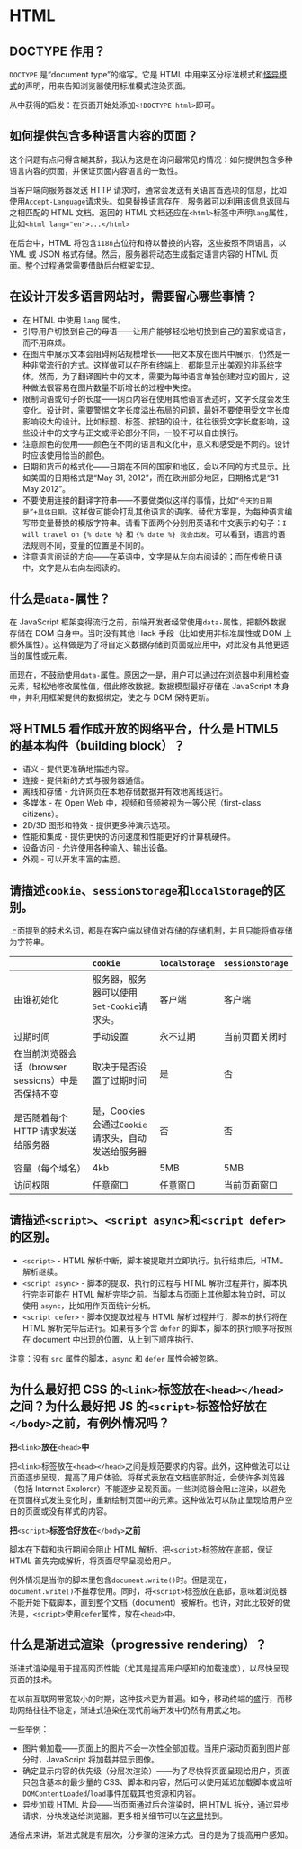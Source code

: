 # HTML

## DOCTYPE 作用？

`DOCTYPE` 是“document type”的缩写。它是 HTML 中用来区分标准模式和[怪异模式](https://quirks.spec.whatwg.org/#history)的声明，用来告知浏览器使用标准模式渲染页面。

从中获得的启发：在页面开始处添加`<!DOCTYPE html>`即可。

## 如何提供包含多种语言内容的页面？

这个问题有点问得含糊其辞，我认为这是在询问最常见的情况：如何提供包含多种语言内容的页面，并保证页面内容语言的一致性。

当客户端向服务器发送 HTTP 请求时，通常会发送有关语言首选项的信息，比如使用`Accept-Language`请求头。如果替换语言存在，服务器可以利用该信息返回与之相匹配的 HTML 文档。返回的 HTML 文档还应在`<html>`标签中声明`lang`属性，比如`<html lang="en">...</html>`

在后台中，HTML 将包含`i18n`占位符和待以替换的内容，这些按照不同语言，以 YML 或 JSON 格式存储。然后，服务器将动态生成指定语言内容的 HTML 页面。整个过程通常需要借助后台框架实现。

## 在设计开发多语言网站时，需要留心哪些事情？

* 在 HTML 中使用 `lang` 属性。
* 引导用户切换到自己的母语——让用户能够轻松地切换到自己的国家或语言，而不用麻烦。
* 在图片中展示文本会阻碍网站规模增长——把文本放在图片中展示，仍然是一种非常流行的方式。这样做可以在所有终端上，都能显示出美观的非系统字体。然而，为了翻译图片中的文本，需要为每种语言单独创建对应的图片，这种做法很容易在图片数量不断增长的过程中失控。
* 限制词语或句子的长度——网页内容在使用其他语言表述时，文字长度会发生变化。设计时，需要警惕文字长度溢出布局的问题，最好不要使用受文字长度影响较大的设计。比如标题、标签、按钮的设计，往往很受文字长度影响，这些设计中的文字与正文或评论部分不同，一般不可以自由换行。
* 注意颜色的使用——颜色在不同的语言和文化中，意义和感受是不同的。设计时应该使用恰当的颜色。
* 日期和货币的格式化——日期在不同的国家和地区，会以不同的方式显示。比如美国的日期格式是“May 31, 2012”，而在欧洲部分地区，日期格式是“31 May 2012”。
* 不要使用连接的翻译字符串——不要做类似这样的事情，比如`“今天的日期是”+具体日期`。这样做可能会打乱其他语言的语序。替代方案是，为每种语言编写带变量替换的模版字符串。请看下面两个分别用英语和中文表示的句子：`I will travel on {% date %}` 和 `{% date %} 我会出发`。可以看到，语言的语法规则不同，变量的位置是不同的。
* 注意语言阅读的方向——在英语中，文字是从左向右阅读的；而在传统日语中，文字是从右向左阅读的。

## 什么是`data-`属性？

在 JavaScript 框架变得流行之前，前端开发者经常使用`data-`属性，把额外数据存储在 DOM 自身中。当时没有其他 Hack 手段（比如使用非标准属性或 DOM 上额外属性）。这样做是为了将自定义数据存储到页面或应用中，对此没有其他更适当的属性或元素。

而现在，不鼓励使用`data-`属性。原因之一是，用户可以通过在浏览器中利用检查元素，轻松地修改属性值，借此修改数据。数据模型最好存储在 JavaScript 本身中，并利用框架提供的数据绑定，使之与 DOM 保持更新。

## 将 HTML5 看作成开放的网络平台，什么是 HTML5 的基本构件（building block）？

* 语义 - 提供更准确地描述内容。
* 连接 - 提供新的方式与服务器通信。
* 离线和存储 - 允许网页在本地存储数据并有效地离线运行。
* 多媒体 - 在 Open Web 中，视频和音频被视为一等公民（first-class citizens）。
* 2D/3D 图形和特效 - 提供更多种演示选项。
* 性能和集成 - 提供更快的访问速度和性能更好的计算机硬件。
* 设备访问 - 允许使用各种输入、输出设备。
* 外观 - 可以开发丰富的主题。

## 请描述`cookie`、`sessionStorage`和`localStorage`的区别。

上面提到的技术名词，都是在客户端以键值对存储的存储机制，并且只能将值存储为字符串。

|  | `cookie` | `localStorage` | `sessionStorage` |
| :--- | :--- | :--- | :--- |
| 由谁初始化 | 服务器，服务器可以使用`Set-Cookie`请求头。 | 客户端 | 客户端 |
| 过期时间 | 手动设置 | 永不过期 | 当前页面关闭时 |
| 在当前浏览器会话（browser sessions）中是否保持不变 | 取决于是否设置了过期时间 | 是 | 否 |
| 是否随着每个 HTTP 请求发送给服务器 | 是，Cookies 会通过`Cookie`请求头，自动发送给服务器 | 否 | 否 |
| 容量（每个域名） | 4kb | 5MB | 5MB |
| 访问权限 | 任意窗口 | 任意窗口 | 当前页面窗口 |

## 请描述`<script>`、`<script async>`和`<script defer>`的区别。

* `<script>` - HTML 解析中断，脚本被提取并立即执行。执行结束后，HTML 解析继续。
* `<script async>` - 脚本的提取、执行的过程与 HTML 解析过程并行，脚本执行完毕可能在 HTML 解析完毕之前。当脚本与页面上其他脚本独立时，可以使用 `async`，比如用作页面统计分析。
* `<script defer>` - 脚本仅提取过程与 HTML 解析过程并行，脚本的执行将在 HTML 解析完毕后进行。如果有多个含 `defer` 的脚本，脚本的执行顺序将按照在 document 中出现的位置，从上到下顺序执行。

注意：没有 `src` 属性的脚本，`async` 和 `defer` 属性会被忽略。

## 为什么最好把 CSS 的`<link>`标签放在`<head></head>`之间？为什么最好把 JS 的`<script>`标签恰好放在`</body>`之前，有例外情况吗？

**把**`<link>`**放在**`<head>`**中**

把`<link>`标签放在`<head></head>`之间是规范要求的内容。此外，这种做法可以让页面逐步呈现，提高了用户体验。将样式表放在文档底部附近，会使许多浏览器（包括 Internet Explorer）不能逐步呈现页面。一些浏览器会阻止渲染，以避免在页面样式发生变化时，重新绘制页面中的元素。这种做法可以防止呈现给用户空白的页面或没有样式的内容。

**把**`<script>`**标签恰好放在**`</body>`**之前**

脚本在下载和执行期间会阻止 HTML 解析。把`<script>`标签放在底部，保证 HTML 首先完成解析，将页面尽早呈现给用户。

例外情况是当你的脚本里包含`document.write()`时。但是现在，`document.write()`不推荐使用。同时，将`<script>`标签放在底部，意味着浏览器不能开始下载脚本，直到整个文档（document）被解析。也许，对此比较好的做法是，`<script>`使用`defer`属性，放在`<head>`中。

## 什么是渐进式渲染（progressive rendering）？

渐进式渲染是用于提高网页性能（尤其是提高用户感知的加载速度），以尽快呈现页面的技术。

在以前互联网带宽较小的时期，这种技术更为普遍。如今，移动终端的盛行，而移动网络往往不稳定，渐进式渲染在现代前端开发中仍然有用武之地。

一些举例：

* 图片懒加载——页面上的图片不会一次性全部加载。当用户滚动页面到图片部分时，JavaScript 将加载并显示图像。
* 确定显示内容的优先级（分层次渲染）——为了尽快将页面呈现给用户，页面只包含基本的最少量的 CSS、脚本和内容，然后可以使用延迟加载脚本或监听`DOMContentLoaded`/`load`事件加载其他资源和内容。
* 异步加载 HTML 片段——当页面通过后台渲染时，把 HTML 拆分，通过异步请求，分块发送给浏览器。更多相关细节可以在[这里](http://www.ebaytechblog.com/2014/12/08/async-fragments-rediscovering-progressive-html-rendering-with-marko/)找到。

通俗点来讲，渐进式就是有层次，分步骤的渲染方式。目的是为了提高用户感知。



